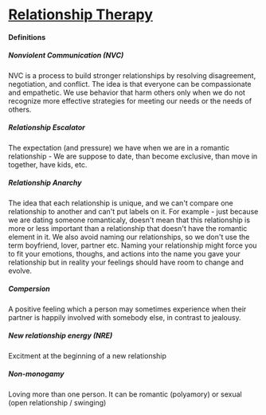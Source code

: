 # [Relationship Therapy](/)

#### Definitions

##### Nonviolent Communication (NVC)
NVC is a process to build stronger relationships by resolving disagreement, negotiation, and conflict. The idea is that everyone can be compassionate and empathetic. We use behavior that harm others only when we do not recognize more effective strategies for meeting our needs or the needs of others.

##### Relationship Escalator

The expectation (and pressure) we have when we are in a romantic relationship - We are suppose to date, than become exclusive, than move in together, have kids, etc.

##### Relationship Anarchy

The idea that each relationship is unique, and we can't compare one relationship to another and can't put labels on it. For example - just because we are dating someone romanticaly, doesn't mean that this relationship is more or less important than a relationship that doesn't have the romantic element in it. We also avoid naming our relationships, so we don't use the term boyfriend, lover, partner etc. Naming your relationship might force you to fit your emotions, thoughs, and actions into the name you gave your relationship but in reality your feelings should have room to change and evolve.

##### Compersion

A positive feeling which a person may sometimes experience when their partner is happily involved with somebody else, in contrast to jealousy.

##### New relationship energy (NRE)
Excitment at the beginning of a new relationship

##### Non-monogamy

Loving more than one person. It can be romantic (polyamory) or sexual (open relationship / swinging)


